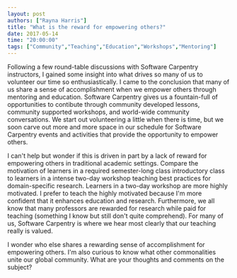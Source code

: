 ```yaml
---
layout: post
authors: ["Rayna Harris"]
title: "What is the reward for empowering others?"
date: 2017-05-14
time: "20:00:00"
tags: ["Community","Teaching","Education","Workshops","Mentoring"]
---
```


Following a few round-table discussions with Software Carpentry instructors, I gained some insight into what drives so many of us to volunteer our time so enthusiastically. I came to the conclusion that many of us share a sense of accomplishment when we empower others through mentoring and education. Software Carpentry gives us a fountain-full of opportunities to contibute through community developed lessons, community supported workshops, and world-wide community conversations. We start out volunteering a little when there is time, but we soon carve out more and more space in our schedule for Software Carpentry events and activities that provide the opportunity to empower others.  

I can't help but wonder if this is driven in part by a lack of reward for empowering others in traditional academic settings. Compare the motivation of learners in a required semester-long class introductory class to learners in a intense two-day workshop teaching best practices for domain-specific research. Learners in a two-day workshop are more highly motivated. I prefer to teach the highly motivated because I'm more confident that it enhances education and research. Furthermore, we all know that many professors are rewarded for research while paid for teaching (something I know but still don't quite comprehend). For many of us, Software Carpentry is where we hear most clearly that our teaching really is valued. 

I wonder who else shares a rewarding sense of accomplishment for empowering others. I'm also curious to know what other commonalities unite our global community. What are your thoughts and comments on the subject?
